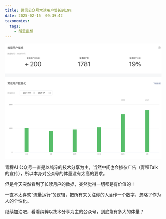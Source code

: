 ```yaml
---
title: 微信公众号常读用户增长到19%
date: 2025-02-15  09:39:42 
taxonomies:
  tags:
    - 胡思乱想
---
```


![alt text](image.png)

青稞AI 公众号一直是以纯粹的技术分享为主，当然中间也会掺杂广告（青稞Talk的宣传），所以本身对公众号的体量没有太高的要求。

但是今天突然看到了长读用户的数据，突然觉得一切都是有价值的！

一直不太喜欢“流量运行”的逻辑，把所有来关注你的人当作一个数字，忽略了作为人的个性化。

继续加油吧，看看纯粹以技术分享为主的公众号，到底能有多大的体量？